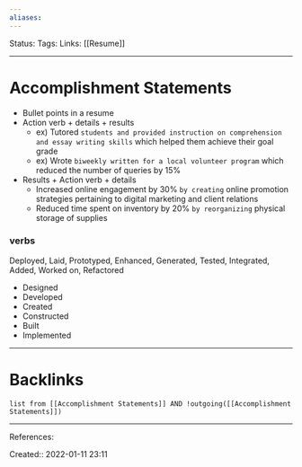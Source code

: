 ```yaml
---
aliases:
---
```

Status:
Tags:
Links: [[Resume]]
___

# Accomplishment Statements
- Bullet points in a resume
- Action verb + details + results
	- ex) Tutored `students and provided instruction on comprehension and essay writing skills` which helped them achieve their goal grade
	- ex) Wrote `biweekly written for a local volunteer program` which reduced the number of queries by 15%
- Results + Action verb + details
	- Increased online engagement by 30% `by creating` online promotion strategies pertaining to digital marketing and client relations
	- Reduced time spent on inventory by 20% `by reorganizing` physical storage of supplies

### verbs
Deployed, Laid, Prototyped, Enhanced, Generated, Tested, Integrated, Added, Worked on, Refactored
- Designed
- Developed
- Created
- Constructed
- Built
- Implemented
___

# Backlinks
```dataview
list from [[Accomplishment Statements]] AND !outgoing([[Accomplishment Statements]])
```
___
References:

Created:: 2022-01-11 23:11
